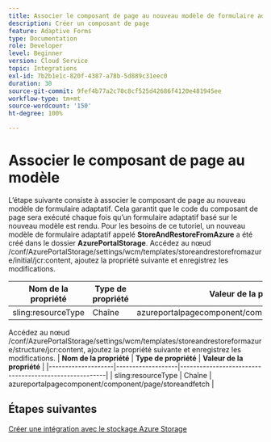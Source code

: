 ```yaml
---
title: Associer le composant de page au nouveau modèle de formulaire adaptatif
description: Créer un composant de page
feature: Adaptive Forms
type: Documentation
role: Developer
level: Beginner
version: Cloud Service
topic: Integrations
exl-id: 7b2b1e1c-820f-4387-a78b-5d889c31eec0
duration: 30
source-git-commit: 9fef4b77a2c70c8cf525d42686f4120e481945ee
workflow-type: tm+mt
source-wordcount: '150'
ht-degree: 100%

---
```


# Associer le composant de page au modèle

L’étape suivante consiste à associer le composant de page au nouveau modèle de formulaire adaptatif. Cela garantit que le code du composant de page sera exécuté chaque fois qu’un formulaire adaptatif basé sur le nouveau modèle est rendu. Pour les besoins de ce tutoriel, un nouveau modèle de formulaire adaptatif appelé **StoreAndRestoreFromAzure** a été créé dans le dossier **AzurePortalStorage**.
Accédez au nœud /conf/AzurePortalStorage/settings/wcm/templates/storeandrestorefromazure/initial/jcr:content, ajoutez la propriété suivante et enregistrez les modifications.

| **Nom de la propriété** | **Type de propriété** | **Valeur de la propriété** |
|--------------------|-------------------|-------------------------------------------------------|
| sling:resourceType | Chaîne | azureportalpagecomponent/component/page/storeandfetch |

Accédez au nœud /conf/AzurePortalStorage/settings/wcm/templates/storeandrestoreformazure/structure/jcr:content, ajoutez la propriété suivante et enregistrez les modifications.
| **Nom de la propriété** | **Type de propriété** | **Valeur de la propriété** |
|--------------------|-------------------|-------------------------------------------------------|
| sling:resourceType | Chaîne | azureportalpagecomponent/component/page/storeandfetch |


## Étapes suivantes

[Créer une intégration avec le stockage Azure Storage](./create-fdm.md)
